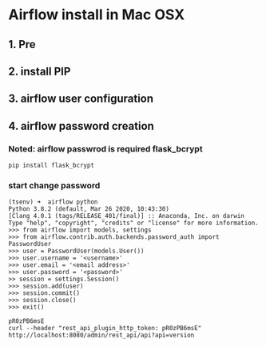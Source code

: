 # Airflow install in Mac OSX
## 1. Pre
## 2. install PIP
## 3. airflow user configuration
## 4. airflow password creation
### Noted: airflow passwrod is required flask_bcrypt 
```
pip install flask_bcrypt
```
### start change password
```
(tsenv) ➜  airflow python
Python 3.8.2 (default, Mar 26 2020, 10:43:30)
[Clang 4.0.1 (tags/RELEASE_401/final)] :: Anaconda, Inc. on darwin
Type "help", "copyright", "credits" or "license" for more information.
>>> from airflow import models, settings
>>> from airflow.contrib.auth.backends.password_auth import PasswordUser
>>> user = PasswordUser(models.User())
>>> user.username = '<username>'
>>> user.email = '<email address>'
>>> user.password = '<password>'
>> session = settings.Session()
>>> session.add(user)
>>> session.commit()
>>> session.close()
>>> exit()
```


```
pR0zPB6msE
curl --header "rest_api_plugin_http_token: pR0zPB6msE" http://localhost:8080/admin/rest_api/api?api=version
```